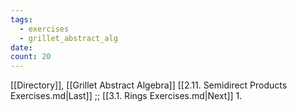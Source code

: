 ```yaml
---
tags:
  - exercises
  - grillet_abstract_alg
date:
count: 20
---
```

[[Directory]], [[Grillet Abstract Algebra]]
[[2.11. Semidirect Products Exercises.md|Last]] ;; [[3.1. Rings Exercises.md|Next]]
1.